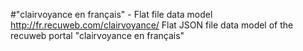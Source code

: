 #"clairvoyance en français" - Flat file data model
http://fr.recuweb.com/clairvoyance/
Flat JSON file data model of the recuweb portal "clairvoyance en français"
